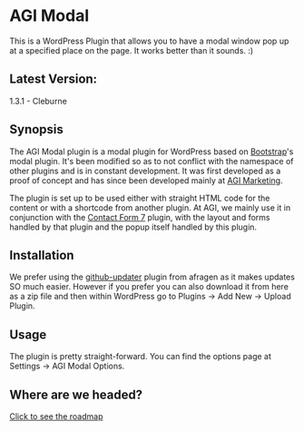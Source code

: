 # AGI Modal
This is a WordPress Plugin that allows you to have a modal window pop up at a specified place on the page.  It works better than it sounds.  :)

## Latest Version:
1.3.1 - Cleburne

## Synopsis
The AGI Modal plugin is a modal plugin for WordPress based on [Bootstrap](http://www.getbootstrap.com)'s modal plugin.  It's been modified so as to not conflict with the namespace of other plugins and is in constant development.  It was first developed as a proof of concept and has since been developed mainly at [AGI Marketing](http://www.agims.com).

The plugin is set up to be used either with straight HTML code for the content or with a shortcode from another plugin.  At AGI, we mainly use it in conjunction with the [Contact Form 7](https://wordpress.org/plugins/contact-form-7/) plugin, with the layout and forms handled by that plugin and the popup itself handled by this plugin.

## Installation
We prefer using the [github-updater](https://github.com/afragen/github-updater) plugin from afragen as it makes updates SO much easier.  However if you prefer you can also download it from here as a zip file and then within WordPress go to Plugins -> Add New -> Upload Plugin.

## Usage
The plugin is pretty straight-forward.  You can find the options page at Settings -> AGI Modal Options.

## Where are we headed?
[Click to see the roadmap](https://github.com/chris-agims/AGI-Modal/blob/master/roadmap.md)
